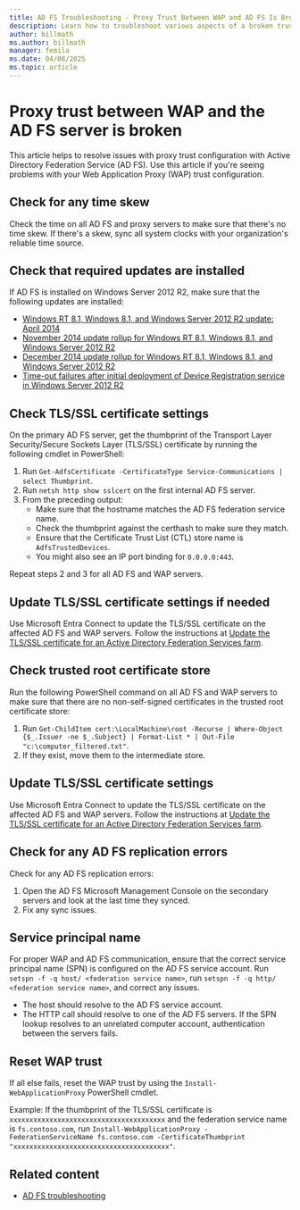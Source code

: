 ```yaml
---
title: AD FS Troubleshooting - Proxy Trust Between WAP and AD FS Is Broken
description: Learn how to troubleshoot various aspects of a broken trust between Web Application Proxy and Active Directory Federation Service (AD FS).
author: billmath
ms.author: billmath
manager: femila
ms.date: 04/08/2025
ms.topic: article
---
```


# Proxy trust between WAP and the AD FS server is broken

This article helps to resolve issues with proxy trust configuration with Active Directory Federation Service (AD FS). Use this article if you're seeing problems with your Web Application Proxy (WAP) trust configuration.

## Check for any time skew

Check the time on all AD FS and proxy servers to make sure that there's no time skew. If there's a skew, sync all system clocks with your organization's reliable time source.

## Check that required updates are installed

If AD FS is installed on Windows Server 2012 R2, make sure that the following updates are installed:

- [Windows RT 8.1, Windows 8.1, and Windows Server 2012 R2 update: April 2014](https://support.microsoft.com/en-us/help/2919355)
- [November 2014 update rollup for Windows RT 8.1, Windows 8.1, and Windows Server 2012 R2](https://support.microsoft.com/en-us/help/3000850/)
- [December 2014 update rollup for Windows RT 8.1, Windows 8.1, and Windows Server 2012 R2](https://support.microsoft.com/en-us/help/3013769)
- [Time-out failures after initial deployment of Device Registration service in Windows Server 2012 R2](https://support.microsoft.com/en-us/help/3020773/)

## Check TLS/SSL certificate settings

On the primary AD FS server, get the thumbprint of the Transport Layer Security/Secure Sockets Layer (TLS/SSL) certificate by running the following cmdlet in PowerShell:

 1. Run `Get-AdfsCertificate -CertificateType Service-Communications | select Thumbprint`.
 1. Run `netsh http show sslcert` on the first internal AD FS server.
 1. From the preceding output:
    - Make sure that the hostname matches the AD FS federation service name.
    - Check the thumbprint against the certhash to make sure they match.
    - Ensure that the Certificate Trust List (CTL) store name is `AdfsTrustedDevices`.
    - You might also see an IP port binding for `0.0.0.0:443`.

Repeat steps 2 and 3 for all AD FS and WAP servers.

## Update TLS/SSL certificate settings if needed

Use Microsoft Entra Connect to update the TLS/SSL certificate on the affected AD FS and WAP servers. Follow the instructions at [Update the TLS/SSL certificate for an Active Directory Federation Services farm](/azure/active-directory/connect/active-directory-aadconnectfed-ssl-update).

## Check trusted root certificate store

Run the following PowerShell command on all AD FS and WAP servers to make sure that there are no non-self-signed certificates in the trusted root certificate store:

 1. Run `Get-ChildItem cert:\LocalMachine\root -Recurse | Where-Object {$_.Issuer -ne $_.Subject} | Format-List * | Out-File "c:\computer_filtered.txt"`.
 1. If they exist, move them to the intermediate store.

## Update TLS/SSL certificate settings

Use Microsoft Entra Connect to update the TLS/SSL certificate on the affected AD FS and WAP servers. Follow the instructions at [Update the TLS/SSL certificate for an Active Directory Federation Services farm](/azure/active-directory/connect/active-directory-aadconnectfed-ssl-update).

## Check for any AD FS replication errors

Check for any AD FS replication errors:

 1. Open the AD FS Microsoft Management Console on the secondary servers and look at the last time they synced.
 1. Fix any sync issues.

## Service principal name

For proper WAP and AD FS communication, ensure that the correct service principal name (SPN) is configured on the AD FS service account. Run `setspn -f -q host/ <federation service name>`, run `setspn -f -q http/ <federation service name>`, and correct any issues.

 - The host should resolve to the AD FS service account.
 - The HTTP call should resolve to one of the AD FS servers. If the SPN lookup resolves to an unrelated computer account, authentication between the servers fails.

## Reset WAP trust

If all else fails, reset the WAP trust by using the `Install-WebApplicationProxy` PowerShell cmdlet.

Example: If the thumbprint of the TLS/SSL certificate is `xxxxxxxxxxxxxxxxxxxxxxxxxxxxxxxxxxxxxxx` and the federation service name is `fs.contoso.com`, run `Install-WebApplicationProxy -FederationServiceName fs.contoso.com -CertificateThumbprint "xxxxxxxxxxxxxxxxxxxxxxxxxxxxxxxxxxxxxxx"`.

## Related content

- [AD FS troubleshooting](ad-fs-tshoot-overview.md)
